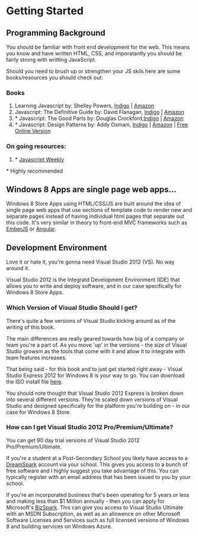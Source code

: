 # Getting Started

## Programming Background

You should be familiar with front end development for the web.  This means you know and have written HTML, CSS, and imporatantly you should be fairly strong with writting JavaScript.

Should you need to brush up or strengthen your JS skils here are some books/resources you should check out:

### Books

1. Learning Javascript by: Shelley Powers, [Indigo](http://www.chapters.indigo.ca/books/learning-javascript-add-sparkle-and/9780596521875-item.html?ikwid=learning+javascript&ikwsec=Books&gcs_requestid=0CNCT-Yzo47cCFQgj5wodrUIAAA) | [Amazon](http://www.amazon.com/Learning-JavaScript-Edition-Shelley-Powers/dp/0596521871/ref=sr_1_2?ie=UTF8&qid=1371222044&sr=8-2&keywords=learning+javascript) 
2. Javascript: The Definitive Guide by: David Flanagan, [Indigo](http://www.chapters.indigo.ca/books/product/9780596805524-item.html?ref=google:sayt) | [Amazon](http://www.amazon.com/JavaScript-Definitive-Guide-Activate-Guides/dp/0596805527/ref=sr_1_1?ie=UTF8&qid=1371221610&sr=8-1&keywords=javascript+the+definitive+guide)
3. \* Javascript: The Good Parts by: Douglas Crockford,[Indigo](http://www.chapters.indigo.ca/books/javascript-the-good-parts-the/9780596517748-item.html?ikwid=javascript+the+good+parts&ikwsec=Books&gcs_requestid=0CIj3zofn47cCFdRA5wod5VwAAA) | [Amazon](http://www.amazon.com/JavaScript-Good-Parts-Douglas-Crockford/dp/0596517742/ref=sr_1_1?ie=UTF8&qid=1371221709&sr=8-1&keywords=javascript+the+good+parts)
4. \* Javascript: Design Patterns by: Addy Osmani, [Indigo](http://www.chapters.indigo.ca/books/learning-javascript-design-patterns/9781449331818-item.html?ikwid=javascript+design+patterns&ikwsec=Books&gcs_requestid=0CICujq7n47cCFVLj5wodkhEAAA) | [Amazon](http://www.amazon.com/Learning-JavaScript-Design-Patterns-Osmani/dp/1449331815/ref=sr_1_1?ie=UTF8&qid=1371221872&sr=8-1&keywords=javascript+design+patterns) | [Free Online Version](http://addyosmani.com/resources/essentialjsdesignpatterns/book/)

### On going resources:
1. \* [Javascript Weekly](http://javascriptweekly.com/)

\* Highly recommended

## Windows 8 Apps are single page web apps...

Windows 8 Store Apps using HTML/CSS/JS are built around the idea of single page web apps that use sections of template code to render new and separate pages instead of having individual html pages that separate out this code.  It's very similar in theory to front-end MVC frameworks such as [EmberJS](http://emberjs.com/) or [Angular](http://angularjs.org/).

## Development Environment

Love it or hate it, you're gonna need Visual Studio 2012 (VS).  No way around it.

Visual Studio 2012 is the Integratd Development Environment (IDE) that allows you to write and deploy software, and in our case specifically for Windows 8 Store Apps.

### Which Version of Visual Studio Should I get?

There's quite a few versions of Visual Studio kicking around as of the writing of this book.

The main differences are really geared towards how big of a company or team you're a part of.  As you move 'up' in the versions - the size of Visual Studio growsm as the tools that come with it and allow it to integrate with team features increases.

That being said - for this book and to just get started right away - Visual Studio Express 2012 for Windows 8 is your way to go. You can download the ISO install file [here](http://go.microsoft.com/?linkid=9810160).

You should note thought that Visual Studio 2012 Express is broken down into several different versions.  They're scaled down versions of Visual Studio and designed specifically for the platform you're building on - in our case for Windows 8 Store.

### How can I get Visual Studio 2012 Pro/Premium/Ultimate?

You can get 90 day trial versions of Visual Studio 2012 Pro/Premium/Ultimate.

If you're a student at a Post-Secondary School you likely have access to a [DreamSpark](https://www.dreamspark.com/) account via your school.  This gives you access to a bunch of free software and I highly suggest you take advantage of this.  You can typically register with an email address that has been issued to you by your school.

If you're an incorporated business that's been operating for 5 years or less and making less than $1 Million annually - then you can apply for Microsoft's [BizSpark](http://www.microsoft.com/bizspark/about/default.aspx).  This can give you access to Visual Studio Ultimate with an MSDN Subscription, as well as an allowence on other Microsoft Software Licenses and Services such as full licensed versions of Windows 8 and building services on Windows Azure.